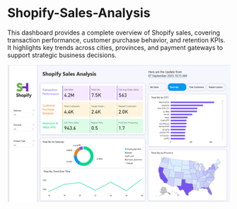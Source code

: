 # Shopify-Sales-Analysis

This dashboard provides a complete overview of Shopify sales, covering transaction performance,
customer purchase behavior, and retention KPIs. It highlights key trends across cities, provinces,
and payment gateways to support strategic business decisions.

![image alt](https://github.com/Adnan-67/Shopify-Sales-Analysis/blob/main/Shopify%20Dashboard%20Image.png?raw=true)
